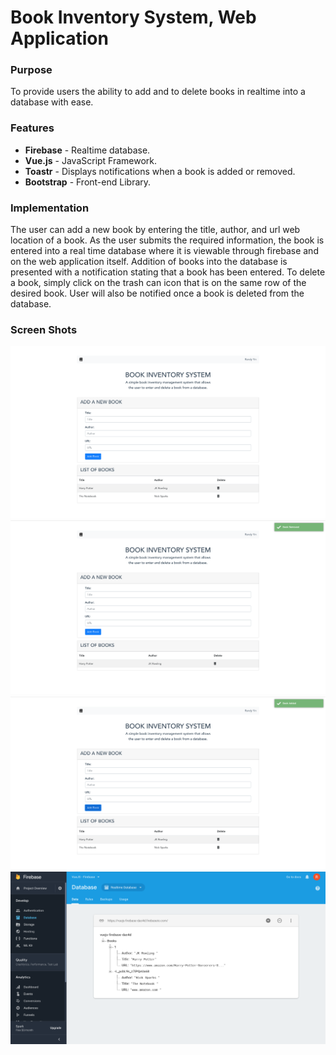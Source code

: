 # Book Inventory System, Web Application

### Purpose 
To provide users the ability to add and to delete books in realtime into a database with ease. 


### Features 
- **Firebase** - Realtime database. 
- **Vue.js** - JavaScript Framework.
- **Toastr** - Displays notifications when a book is added or removed. 
- **Bootstrap** - Front-end Library.

### Implementation
The user can add a new book by entering the title, author, and url web location of a book. As the user submits the required information, the book is entered into a real time database where it is viewable through firebase and on the web application itself. Addition of books into the database is presented with a notification stating that a book has been entered. To delete a book, simply click on the trash can icon that is on the same row of the desired book. User will also be notified once a book is deleted from the database. 

### Screen Shots 
  ![BookInventorySystem!](https://github.com/RYin4/BookInventorySystem/blob/master/BIS.png "BookInventorySystem")
    ![BookInventorySystem!](https://github.com/RYin4/BookInventorySystem/blob/master/BIS2.png "BookInventorySystem")
    ![BookInventorySystem!](https://github.com/RYin4/BookInventorySystem/blob/master/BIS3.png "BookInventorySystem")
    ![BookInventorySystem!](https://github.com/RYin4/BookInventorySystem/blob/master/BIS4.png "BookInventorySystem")
